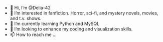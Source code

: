 - 👋 Hi, I’m @Delia-42
- 👀 I’m interested in fanfiction. Horror, sci-fi, and mystery novels, movies, and t.v. shows. 
- 🌱 I’m currently learning Python and MySQL
- 💞️ I’m looking to enhance my coding and visualization skills.
- 📫 How to reach me ...

<!---
Delia-42/Delia-42 is a ✨ special ✨ repository because its `README.md` (this file) appears on your GitHub profile.
You can click the Preview link to take a look at your changes.
--->

